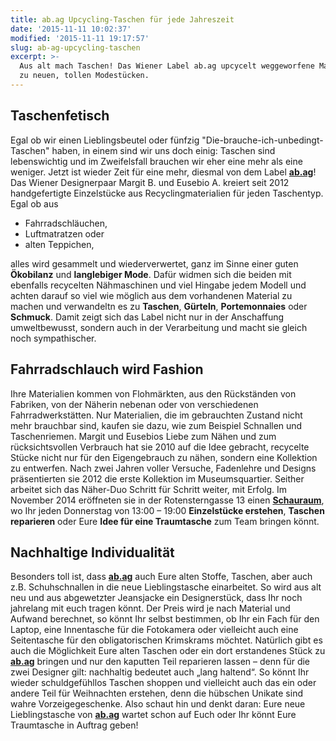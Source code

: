 ```yaml
---
title: ab.ag Upcycling-Taschen für jede Jahreszeit
date: '2015-11-11 10:02:37'
modified: '2015-11-11 19:17:57'
slug: ab-ag-upcycling-taschen
excerpt: >-
  Aus alt mach Taschen! Das Wiener Label ab.ag upcycelt weggeworfene Materialien
  zu neuen, tollen Modestücken.
---
```


## Taschenfetisch

Egal ob wir einen Lieblingsbeutel oder fünfzig "Die-brauche-ich-unbedingt-Taschen" haben, in einem sind wir uns doch einig: Taschen sind lebenswichtig und im Zweifelsfall brauchen wir eher eine mehr als eine weniger. Jetzt ist wieder Zeit für eine mehr, diesmal von dem Label **[ab.ag](https://sites.google.com/site/recyclingtaschen/company)**! Das Wiener Designerpaar Margit B. und Eusebio A. kreiert seit 2012 handgefertigte Einzelstücke aus Recyclingmaterialien für jeden Taschentyp. Egal ob aus

*   Fahrradschläuchen,
*   Luftmatratzen oder
*   alten Teppichen,

alles wird gesammelt und wiederverwertet, ganz im Sinne einer guten **Ökobilanz** und **langlebiger Mode**. Dafür widmen sich die beiden mit ebenfalls recycelten Nähmaschinen und viel Hingabe jedem Modell und achten darauf so viel wie möglich aus dem vorhandenen Material zu machen und verwandeltn es zu **Taschen**, **Gürteln**, **Portemonnaies** oder **Schmuck**. Damit zeigt sich das Label nicht nur in der Anschaffung umweltbewusst, sondern auch in der Verarbeitung und macht sie gleich noch sympathischer. [<!-- Image removed (no copyright): abag-taschen-wien-640x192.jpg -->](https://www.veganblatt.com/i/abag-taschen-wien.jpg)

## Fahrradschlauch wird Fashion

Ihre Materialien kommen von Flohmärkten, aus den Rückständen von Fabriken, von der Näherin nebenan oder von verschiedenen Fahrradwerkstätten. Nur Materialien, die im gebrauchten Zustand nicht mehr brauchbar sind, kaufen sie dazu, wie zum Beispiel Schnallen und Taschenriemen. Margit und Eusebios Liebe zum Nähen und zum rücksichtsvollen Verbrauch hat sie 2010 auf die Idee gebracht, recycelte Stücke nicht nur für den Eigengebrauch zu nähen, sondern eine Kollektion zu entwerfen. Nach zwei Jahren voller Versuche, Fadenlehre und Designs präsentierten sie 2012 die erste Kollektion im Museumsquartier. Seither arbeitet sich das Näher-Duo Schritt für Schritt weiter, mit Erfolg. Im November 2014 eröffneten sie in der Rotensterngasse 13 einen **[Schauraum](https://sites.google.com/site/recyclingtaschen/contact)**, wo Ihr jeden Donnerstag von 13:00 – 19:00 **Einzelstücke erstehen**, **Taschen reparieren** oder Eure **Idee für eine Traumtasche** zum Team bringen könnt.

## Nachhaltige Individualität

Besonders toll ist, dass **[ab.ag](https://sites.google.com/site/recyclingtaschen/company)** auch Eure alten Stoffe, Taschen, aber auch z.B. Schuhschnallen in die neue Lieblingstasche einarbeitet. So wird aus alt neu und aus abgewetzter Jeansjacke ein Designerstück, dass Ihr noch jahrelang mit euch tragen könnt. Der Preis wird je nach Material und Aufwand berechnet, so könnt Ihr selbst bestimmen, ob Ihr ein Fach für den Laptop, eine Innentasche für die Fotokamera oder vielleicht auch eine Seitentasche für den obligatorischen Krimskrams möchtet. Natürlich gibt es auch die Möglichkeit Eure alten Taschen oder ein dort erstandenes Stück zu **[ab.ag](https://sites.google.com/site/recyclingtaschen/company)** bringen und nur den kaputten Teil reparieren lassen – denn für die zwei Designer gilt: nachhaltig bedeutet auch „lang haltend“. So könnt Ihr wieder schuldgefühllos Taschen shoppen und vielleicht auch das ein oder andere Teil für Weihnachten erstehen, denn die hübschen Unikate sind wahre Vorzeigegeschenke. Also schaut hin und denkt daran: Eure neue Lieblingstasche von **[ab.ag](https://sites.google.com/site/recyclingtaschen/company)** wartet schon auf Euch oder Ihr könnt Eure Traumtasche in Auftrag geben!
